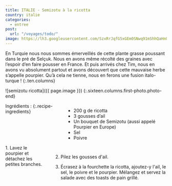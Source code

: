 ```yaml
---
title: ITALIE - Semizotu à la ricotta
country: italie
categories:
  - entree
post:
  url: "/voyages/todo/"
image: https://lh3.googleusercontent.com/SzxRrJqfG5xGEm0SNwq91mShhQaHnOjJs9dI1kS-hL2Qfu34DvqmzHT_8y6hDZkqQoPtVfZ-G93dtn_HEfbg3VkVEvhW25rakLat6iUyZvTst-2OdPc-6A1y2S_0ZrfnhUbyBJTW3F5ZaB1zsFi7xbhXzrLoS1ewjiEzhQ3GWiLtozQ4gQtIL086nTJxd6BVPQzRVN47iavkJJiLjjOrJ0Ewt_xUpkKt70wjHLAYg-efMZvEF9NBx3Zassyzy0WQCvg2KeZR834o7VSB4jIlvEFDPoGNbI-vhaihEgOi2vGQKqz6GpsW0a605-ldxfWq-nTI8opVQBVAMFvDUZ6lTxeisUw94nL_xlnn-BLH22bTzOfn4ws7Hyt_cL69KRb56eiydCAakWAoUotSWEXNhp9PxdF2uKl7H-RpHPfN7f_eFiG64GjK_3WT5lmMe5UdWVbsiKwvwEziy_ntAjppYUmg48HPEY6nBeC47BrA-aBvryyF4MP2c_AdqCSDiG4_BhD73k02c4mbMpzhvGqv-d-D-SXfOd9MmHb2ZyR3ahixSOFLm3_MpAH9OalkRsyfb4gbeA6PEgxstIgwZH1mOm5XE27vCpb8LiFU_PiOBcKhRY3AJJvUuxAu0Ye65PNImzDq3IUg_XBijoafb749wkyLGFdk3wfrK7Gy_1zGsLRWUr8AxErzW6nPNP9fDGmFXHdsxarnq8zlxruY0pfEhTTVtizcNcsH85bBwURztJjURTDS=w900
---
```


En Turquie nous nous sommes émerveillés de cette plante grasse poussant dans le pré de Selçuk. Nous en avons même récolté des graines avec l’espoir d’en faire pousser en France. Et puis arrivés chez Tim, nous en avons vu absolument partout et avons découvert que cette mauvaise herbe s’appelle pourpier. Qu’à cela ne tienne, nous en ferons une fusion italo-turque !
{:.ten.columns}
<!--fin extrait-->

![semizotu ricotta]({{ page.image }})
{:.sixteen.columns.first-photo.photo-end}

<div class="four columns" markdown="1">
Ingrédients :
{:.recipe-ingredients}

- 200 g de ricotta
- 3 gousses d’ail
- Un bouquet de Semizotu (aussi appelé Pourpier en Europe)
- Sel
- Poivre
</div>

<div class="ten columns" markdown="1">
1. Lavez le pourpier et détachez les petites branches.

2. Pilez les gousses d'ail.

3. Écrasez à la fourchette la ricotta, ajoutez-y l'ail, le sel, le poivre et le pourpier. Mélangez et servez la salade avec des toasts de pain grillé.
</div>
